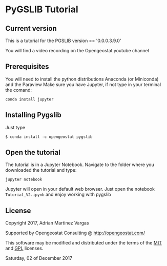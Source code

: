 PyGSLIB Tutorial
=======

Current version
----------
This is a tutorial for the PGSLIB version == '0.0.0.3.9.0'


You will find a video recording on the Opengeostat youtube channel


Prerequisites 
------ 
You will need to install the python distributions Anaconda (or Miniconda) and the Paraview
Make sure you have Jupyter, if not type in your terminal the comand: 

```
conda install jupyter
```

Installing Pygslib
-----
Just type  

```
$ conda install -c opengeostat pygslib
```


Open the tutorial
--------------------
The tutorial is in a Jupyter Notebook. Navigate to the folder 
where you downloaded the tutorial and type: 

```
jupyter notebook
```
  
    
Jupyter will open in your default web browser. Just open the 
notebook ``Tutorial_V2.ipynb`` and enjoy working with pygslib


License 
-------
Copyright 2017, Adrian Martinez Vargas

Supported by Opengeostat Consulting @ http://opengeostat.com/
                                                                 
This software may be modified and distributed under the terms of the 
[MIT](https://github.com/opengeostat/pygslib/blob/master/LICENSE.txt) and [GPL](https://www.gnu.org/licenses/gpl-3.0.en.html) licenses.  


Saturday, 02 of December 2017





